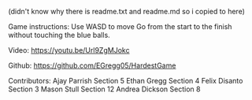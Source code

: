 (didn't know why there is readme.txt and readme.md so i copied to here)

Game instructions:
Use WASD to move
Go from the start to the finish without touching the blue balls.

Video:
https://youtu.be/Url9ZgMJokc

Github:
https://github.com/EGregg05/HardestGame   

Contributors:
Ajay Parrish Section 5
Ethan Gregg Section 4
Felix Disanto Section 3
Mason Stull Section 12
Andrea Dickson Section 8

